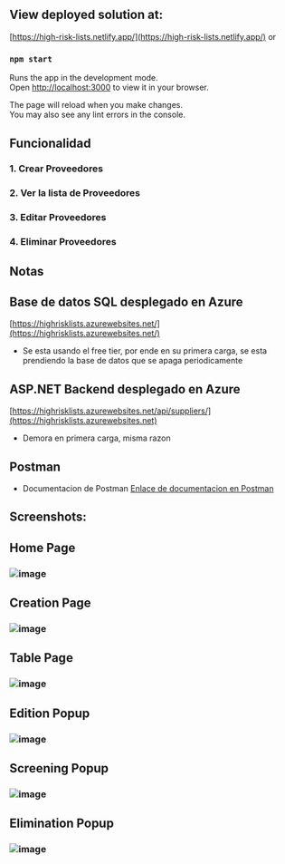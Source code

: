 ## View deployed solution at:
[https://high-risk-lists.netlify.app/](https://high-risk-lists.netlify.app/)
or
### `npm start`
Runs the app in the development mode.\
Open [http://localhost:3000](http://localhost:3000) to view it in your browser.

The page will reload when you make changes.\
You may also see any lint errors in the console.
## Funcionalidad
### 1. Crear Proveedores
### 2. Ver la lista de Proveedores
### 3. Editar Proveedores
### 4. Eliminar Proveedores

## Notas
## Base de datos SQL desplegado en Azure
[https://highrisklists.azurewebsites.net/](https://highrisklists.azurewebsites.net/)

- Se esta usando el free tier, por ende en su primera carga, se esta prendiendo la base de datos que se apaga periodicamente

## ASP.NET Backend desplegado en Azure
[https://highrisklists.azurewebsites.net/api/suppliers/](https://highrisklists.azurewebsites.net)

- Demora en primera carga, misma razon

## Postman
- Documentacion de Postman
[Enlace de documentacion en Postman](https://api-team-2546.postman.co/workspace/HighRiskLists~41314683-eee9-4dd6-a77d-a7869500a91a/collection/18392507-f3dbd408-be4f-463c-a5de-6e20a027c0db?action=share&creator=18392507/)

## Screenshots:
## Home Page
### ![image](https://github.com/user-attachments/assets/b564cb69-d710-49ae-866f-b6b3b1daaec9)

## Creation Page
### ![image](https://github.com/user-attachments/assets/d2789923-631d-47ff-9431-53835708b764)

## Table Page
### ![image](https://github.com/user-attachments/assets/fffa953f-e126-44ba-a6e8-bbbedc957e0c)
## Edition Popup
### ![image](https://github.com/user-attachments/assets/06025739-e4d4-4396-8cee-1ea6c180912f)
## Screening Popup
### ![image](https://github.com/user-attachments/assets/cb81a075-50d3-40a2-88cb-a6d389c0a286)
## Elimination Popup
### ![image](https://github.com/user-attachments/assets/d63f2fac-b860-451e-b500-79ceb4739a9c)



